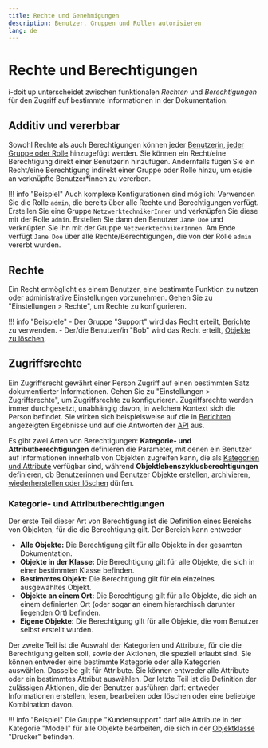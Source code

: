 ```yaml
---
title: Rechte und Genehmigungen
description: Benutzer, Gruppen und Rollen autorisieren
lang: de
---
```


# Rechte und Berechtigungen

i-doit up unterscheidet zwischen funktionalen _Rechten_ und _Berechtigungen_ für den Zugriff auf bestimmte Informationen in der Dokumentation.

## Additiv und vererbbar

Sowohl Rechte als auch Berechtigungen können jeder [Benutzerin, jeder Gruppe oder Rolle](users-groups-roles.md) hinzugefügt werden. Sie können ein Recht/eine Berechtigung direkt einer Benutzerin hinzufügen. Andernfalls fügen Sie ein Recht/eine Berechtigung indirekt einer Gruppe oder Rolle hinzu, um es/sie an verknüpfte Benutzer*innen zu vererben.

!!! info "Beispiel"
    Auch komplexe Konfigurationen sind möglich: Verwenden Sie die Rolle `admin`, die bereits über alle Rechte und Berechtigungen verfügt. Erstellen Sie eine Gruppe `NetzwerktechnikerInnen` und verknüpfen Sie diese mit der Rolle `admin`. Erstellen Sie dann den Benutzer `Jane Doe` und verknüpfen Sie ihn mit der Gruppe `NetzwerktechnikerInnen`. Am Ende verfügt `Jane Doe` über alle Rechte/Berechtigungen, die von der Rolle `admin` vererbt wurden.

## Rechte

Ein Recht ermöglicht es einem Benutzer, eine bestimmte Funktion zu nutzen oder administrative Einstellungen vorzunehmen. Gehen Sie zu "Einstellungen > Rechte", um Rechte zu konfigurieren.

!!! info "Beispiele"
    -   Der Gruppe "Support" wird das Recht erteilt, [Berichte](../user/reporting.md) zu verwenden.
    -   Der/die Benutzer/in "Bob" wird das Recht erteilt, [Objekte zu löschen](../user/basics/objects.md).

## Zugriffsrechte

Ein Zugriffsrecht gewährt einer Person Zugriff auf einen bestimmten Satz dokumentierter Informationen. Gehen Sie zu "Einstellungen > Zugriffsrechte", um Zugriffsrechte zu konfigurieren.
Zugriffsrechte werden immer durchgesetzt, unabhängig davon, in welchem Kontext sich die Person befindet. Sie wirken sich beispielsweise auf die in [Berichten](../user/reporting.md) angezeigten Ergebnisse und auf die Antworten der [API](../dev/api.md) aus.

Es gibt zwei Arten von Berechtigungen: **Kategorie- und Attributberechtigungen** definieren die Parameter, mit denen ein Benutzer auf Informationen innerhalb von Objekten zugreifen kann, die als [Kategorien und Attribute](../user/basics/categories-and-attributes.md) verfügbar sind, während **Objektlebenszyklusberechtigungen** definieren, ob Benutzerinnen und Benutzer Objekte [erstellen, archivieren, wiederherstellen oder löschen](../user/basics/objects.md) dürfen.

### Kategorie- und Attributberechtigungen

Der erste Teil dieser Art von Berechtigung ist die Definition eines Bereichs von Objekten, für die die Berechtigung gilt. Der Bereich kann entweder

-   **Alle Objekte:** Die Berechtigung gilt für alle Objekte in der gesamten Dokumentation.
-   **Objekte in der Klasse:** Die Berechtigung gilt für alle Objekte, die sich in einer bestimmten Klasse befinden.
-   **Bestimmtes Objekt:** Die Berechtigung gilt für ein einzelnes ausgewähltes Objekt.
-   **Objekte an einem Ort:** Die Berechtigung gilt für alle Objekte, die sich an einem definierten Ort (oder sogar an einem hierarchisch darunter liegenden Ort) befinden.
-   **Eigene Objekte:** Die Berechtigung gilt für alle Objekte, die vom Benutzer selbst erstellt wurden.

Der zweite Teil ist die Auswahl der Kategorien und Attribute, für die die Berechtigung gelten soll, sowie der Aktionen, die speziell erlaubt sind. Sie können entweder eine bestimmte Kategorie oder alle Kategorien auswählen. Dasselbe gilt für Attribute. Sie können entweder alle Attribute oder ein bestimmtes Attribut auswählen. Der letzte Teil ist die Definition der zulässigen Aktionen, die der Benutzer ausführen darf: entweder Informationen erstellen, lesen, bearbeiten oder löschen oder eine beliebige Kombination davon.

!!! info "Beispiel"
    Die Gruppe "Kundensupport" darf alle Attribute in der Kategorie "Modell" für alle Objekte bearbeiten, die sich in der [Objektklasse](../user/basics/classes.md) "Drucker" befinden.
